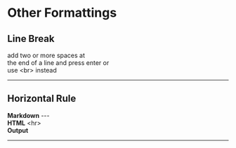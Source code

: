 # Other Formattings


## **Line Break**

add two or more spaces at   
the end of a line and press enter or<br>use \<br> instead

---

## **Horizontal Rule**

**Markdown** \-\-\-  
**HTML** \<hr>  
**Output**

---